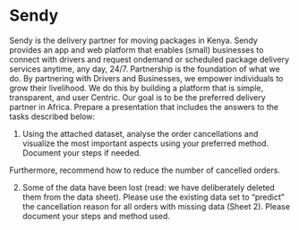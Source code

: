 # Sendy #

Sendy is the delivery partner for moving packages in Kenya. Sendy provides an app and web platform that enables (small) businesses to connect with drivers and request ondemand or scheduled package delivery services anytime, any day, 24/7.
Partnership is the foundation of what we do. By partnering with Drivers and Businesses, we empower individuals to grow their livelihood. We do this by building a platform that is simple, transparent, and user Centric. Our goal is to be the preferred delivery partner in Africa.
Prepare a presentation that includes the answers to the tasks described below:

1. Using the attached dataset, analyse the order cancellations and visualize the most important aspects using your preferred method. Document your steps if needed. 

Furthermore, recommend how to reduce the number of cancelled orders.

2. Some of the data have been lost (read: we have deliberately deleted them from the data sheet). Please use the existing data set to “predict” the cancellation reason for all orders with missing data (Sheet 2). Please document your steps and method used. 
